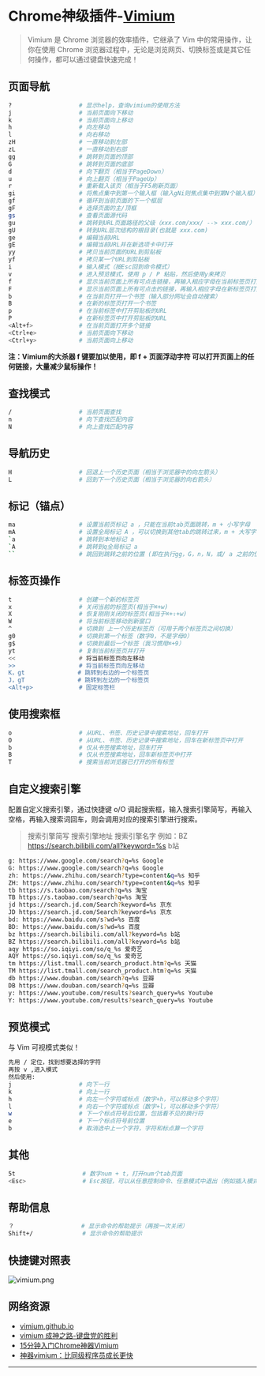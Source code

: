 
# Chrome神级插件-[Vimium](https://github.com/philc/vimium)

> Vimium 是 Chrome 浏览器的效率插件，它继承了 Vim 中的常用操作，让你在使用 Chrome 浏览器过程中，无论是浏览网页、切换标签或是其它任何操作，都可以通过键盘快速完成！



## 页面导航

```bash
?                   # 显示help，查询vimium的使用方法
j                   # 当前页面向下移动
k                   # 当前页面向上移动
h                   # 向左移动
l                   # 向右移动
zH                  # 一直移动到左部
zL                  # 一直移动到右部
gg                  # 跳转到页面的顶部
G                   # 跳转到页面的底部
d                   # 向下翻页（相当于PageDown）
u                   # 向上翻页（相当于PageUp）
r                   # 重新载入该页（相当于F5刷新页面）
gi                  # 将焦点集中到第一个输入框（输入gNi则焦点集中到第N个输入框）
gf                  # 循环到当前页面的下一个框层
gF                  # 选择页面的主/顶框
gs                  # 查看页面源代码
gu                  # 跳转到URL页面路径的父级（xxx.com/xxx/ --> xxx.com/）
gU                  # 转到URL层次结构的根目录(也就是 xxx.com)
ge                  # 编辑当前URL
gE                  # 编辑当前URL并在新选项卡中打开
yy                  # 拷贝当前页面的URL到剪贴板
yf                  # 拷贝某一个URL到剪贴板
i                   # 输入模式（按Esc回到命令模式）
v                   # 进入预览模式，使用 p / P 粘贴，然后使用y来拷贝
f                   # 显示当前页面上所有可点击链接，再输入相应字母在当前标签页打开
F                   # 显示当前页面上所有可点击的链接，再输入相应字母在新标签页打开
b                   # 在当前页打开一个书签（输入部分网址会自动搜索）
B                   # 在新的标签页打开一个书签
p                   # 在当前标签中打开剪贴板的URL	
P                   # 在新标签页中打开剪贴板的URL
<Alt+f>             # 在当前页面打开多个链接
<Ctrl+e>            # 当前页面向下移动
<Ctrl+y>            # 当前页面向上移动
```

**注：Vimium的大杀器 f 键要加以使用，即 f + 页面浮动字符 可以打开页面上的任何链接，大量减少鼠标操作！**



## 查找模式

```bash
/                   # 当前页面查找
n                   # 向下查找匹配内容
N                   # 向上查找匹配内容
```



## 导航历史

```bash
H                   # 回退上一个历史页面（相当于浏览器中的向左箭头）
L                   # 回到下一个历史页面（相当于浏览器的向右箭头）
```



## 标记（锚点）

```bash
ma                  # 设置当前页标记 a ，只能在当前tab页面跳转，m + 小写字母
mA                  # 设置全局标记 A ，可以切换到其他tab的跳转过来，m + 大写字母
`a                  # 跳转到本地标记 a
`A                  # 跳转到q全局标记 a
``                  # 跳回到跳转之前的位置 (即在执行gg，G，n，N，或/ a 之前的位置）
```



## 标签页操作

```bash
t                   # 创建一个新的标签页
x                   # 关闭当前的标签页(相当于⌘+w)
X                   # 恢复刚刚关闭的标签页(相当于⌘+⇧+w)
W                   # 将当前标签移动到新窗口
^                   # 切换到 上一个历史标签页（可用于两个标签页之间切换）
g0                  # 切换到第一个标签（数字0，不是字母O）
g$                  # 切换到最后一个标签（我习惯用⌘+9）
yt                  # 复制当前标签页并打开
<<                  # 将当前标签页向左移动
>>                  # 将当前标签页向左移动
K，gt               # 跳转到右边的一个标签页
J，gT               # 跳转到左边的一个标签页
<Alt+p>             # 固定标签栏
```



## 使用搜索框

```bash
o                   # 从URL、书签、历史记录中搜索地址，回车打开
O                   # 从URL、书签、历史记录中搜索地址，回车在新标签页中打开
b                   # 仅从书签搜索地址，回车打开
B                   # 仅从书签搜索地址，回车新标签页中打开
T                   # 搜索当前浏览器已打开的所有标签
```



## 自定义搜索引擎

配置自定义搜索引擎，通过快捷键 o/O 调起搜索框，输入搜索引擎简写，再输入空格，再输入搜索词回车，则会调用对应的搜索引擎进行搜索。

> 搜索引擎简写 搜索引擎地址 搜索引擎名字
  例如：BZ https://search.bilibili.com/all?keyword=%s b站

```bash
g: https://www.google.com/search?q=%s Google
G: https://www.google.com/search?q=%s Google
zh: https://www.zhihu.com/search?type=content&q=%s 知乎
ZH: https://www.zhihu.com/search?type=content&q=%s 知乎
tb https://s.taobao.com/search?q=%s 淘宝
TB https://s.taobao.com/search?q=%s 淘宝
jd https://search.jd.com/Search?keyword=%s 京东
JD https://search.jd.com/Search?keyword=%s 京东
bd: https://www.baidu.com/s?wd=%s 百度
BD: https://www.baidu.com/s?wd=%s 百度
bz https://search.bilibili.com/all?keyword=%s b站
BZ https://search.bilibili.com/all?keyword=%s b站
aqy https://so.iqiyi.com/so/q_%s 爱奇艺
AQY https://so.iqiyi.com/so/q_%s 爱奇艺
tm https://list.tmall.com/search_product.htm?q=%s 天猫
TM https://list.tmall.com/search_product.htm?q=%s 天猫
db https://www.douban.com/search?q=%s 豆瓣
DB https://www.douban.com/search?q=%s 豆瓣
y: https://www.youtube.com/results?search_query=%s Youtube
Y: https://www.youtube.com/results?search_query=%s Youtube
```



## 预览模式

与 Vim 可视模式类似！

```bash
先用 / 定位，找到想要选择的字符
再按 v ,进入模式
然后使用:
j                   # 向下一行
k                   # 向上一行
h                   # 向左一个字符或标点（数字+h，可以移动多个字符）
l                   # 向右一个字符或标点（数字+l，可以移动多个字符）
w                   # 下一个标点符号后位置，包括看不见的换行符
e                   # 下一个标点符号前位置
b                   # 取消选中上一个字符，字符和标点算一个字符
```



## 其他

```bash
5t                   # 数字num + t，打开num个tab页面
<Esc>                # Esc按钮，可以从任意控制命令、任意模式中退出（例如插入模式、查找模式）
```



## 帮助信息

```bash
？                   # 显示命令的帮助提示（再按一次关闭）
Shift+/              # 显示命令的帮助提示
```



## 快捷键对照表

![vimium.png](https://github.com/chloneda/vim-cheatsheet/blob/master/vimium.png)



## 网络资源

- [vimium.github.io](https://vimium.github.io/)
- [vimium 成神之路-键盘党的胜利](https://zhuanlan.zhihu.com/p/64533566)
- [15分钟入门Chrome神器Vimium](https://www.jianshu.com/p/849d6b21e02e)
- [神器vimium：比同级程序员成长更快](https://zhuanlan.zhihu.com/p/38179086)



---
